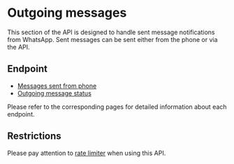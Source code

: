 # Outgoing messages

This section of the API is designed to handle sent message notifications from WhatsApp. Sent messages can be sent either from the phone or via the API.
## Endpoint

* [Messages sent from phone](../../notifications-format/outgoing-message/phone.md) 
* [Outgoing message status](../../notifications-format/outgoing-message/status.md)

Please refer to the corresponding pages for detailed information about each endpoint.

## Restrictions

Please pay attention to [rate limiter](../../../rate-limiter.md) when using this API.

